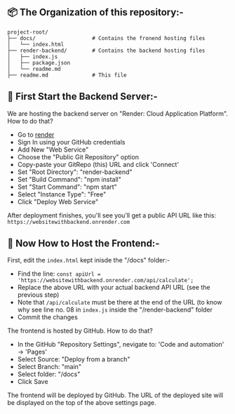 ## 📦 The Organization of this repository:-

```
project-root/
├── docs/                  # Contains the fronend hosting files
│   └── index.html
├── render-backend/        # Contains the backend hosting files
│   ├── index.js
│   ├── package.json
│   └── readme.md
├── readme.md              # This file

```
## 🔧 First Start the Backend Server:-
We are hosting the backend server on "Render: Cloud Application Platform". How to do that?

- Go to [render](https://render.com/)
- Sign In using your GitHub credentials
- Add New "Web Service"
- Choose the "Public Git Repository" option
- Copy-paste your GitRepo (this) URL and click 'Connect'
- Set "Root Directory": "render-backend"
- Set "Build Command": "npm install"
- Set "Start Command": "npm start"
- Select "Instance Type": "Free"
- Click "Deploy Web Service"
  
After deployment finishes, you'll see you’ll get a public API URL like this:
`https://websitewithbackend.onrender.com`

## 🔧 Now How to Host the Frontend:-

First, edit the `index.html` kept inisde the "/docs" folder:-

  - Find the line: `const apiUrl = 'https://websitewithbackend.onrender.com/api/calculate';`
  - Replace the above URL with your actual backend API URL (see the previous step)
  - Note that `/api/calculate` must be there at the end of the URL (to know why see line no. 08 in `index.js` inside the "/render-backend" folder
  - Commit the changes

The frontend is hosted by GitHub. How to do that?

  - In the GitHub "Repository Settings", nevigate to: 'Code and automation' → 'Pages'
  -  Select Source: "Deploy from a branch"
  - Select Branch: "main"
  - Select folder: "/docs"
  - Click Save

The frontend will be deployed by GitHub. The URL of the deployed site will be displayed on the top of the above settings page.




